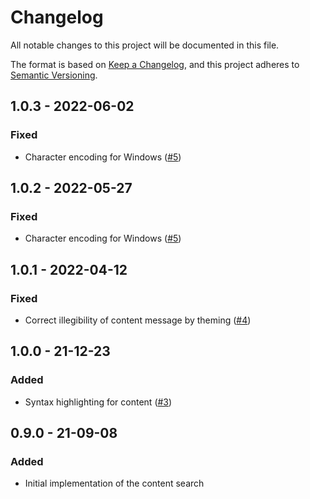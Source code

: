 # Changelog
All notable changes to this project will be documented in this file.

The format is based on [Keep a Changelog](https://keepachangelog.com/en/1.0.0/),
and this project adheres to [Semantic Versioning](https://semver.org/spec/v2.0.0.html).

## 1.0.3 - 2022-06-02
### Fixed
- Character encoding for Windows ([#5](https://github.com/scm-manager/scm-content-search-plugin/pull/5))

## 1.0.2 - 2022-05-27
### Fixed
- Character encoding for Windows ([#5](https://github.com/scm-manager/scm-content-search-plugin/pull/5))

## 1.0.1 - 2022-04-12
### Fixed
- Correct illegibility of content message by theming ([#4](https://github.com/scm-manager/scm-content-search-plugin/pull/4))

## 1.0.0 - 21-12-23
### Added
- Syntax highlighting for content ([#3](https://github.com/scm-manager/scm-content-search-plugin/pull/3))

## 0.9.0 - 21-09-08
### Added
- Initial implementation of the content search

